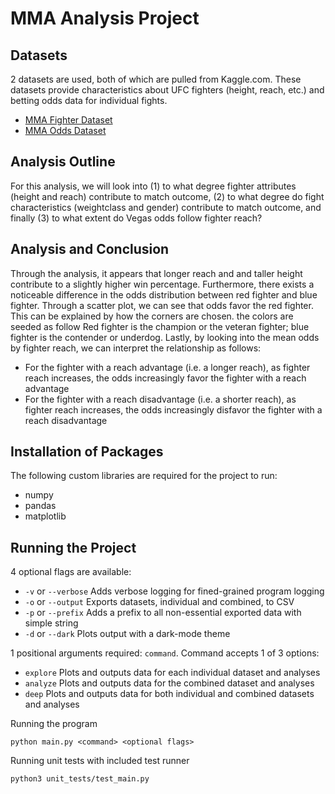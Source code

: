 # MMA Analysis Project

## Datasets

2 datasets are used, both of which are pulled from Kaggle.com. These datasets provide characteristics about UFC fighters (height, reach, etc.) and betting odds data for individual fights.
* [MMA Fighter Dataset](https://www.kaggle.com/rajeevw/ufcdata)
* [MMA Odds Dataset](https://www.kaggle.com/mdabbert/ufc-fights-2010-2020-with-betting-odds)

## Analysis Outline

For this analysis, we will look into (1) to what degree fighter attributes (height and reach) contribute to match outcome, (2) to what degree do fight characteristics (weightclass and gender) contribute to match outcome, and finally (3) to what extent do Vegas odds follow fighter reach?

## Analysis and Conclusion

Through the analysis, it appears that longer reach and and taller height contribute to a slightly higher win percentage. Furthermore, there exists a noticeable difference in the odds distribution between red fighter and blue fighter. Through a scatter plot, we can see that odds favor the red fighter. This can be explained by how the corners are chosen. the colors are seeded as follow Red fighter is the champion or the veteran fighter; blue fighter is the contender or underdog. Lastly, by looking into the mean odds by fighter reach, we can interpret the relationship as follows:
* For the fighter with a reach advantage (i.e. a longer reach), as fighter reach increases, the odds increasingly favor the fighter with a reach advantage
* For the fighter with a reach disadvantage (i.e. a shorter reach), as fighter reach increases, the odds increasingly disfavor the fighter with a reach disadvantage

## Installation of Packages

The following custom libraries are required for the project to run:
* numpy
* pandas
* matplotlib

## Running the Project

4 optional flags are available:
* `-v` or `--verbose` Adds verbose logging for fined-grained program logging
* `-o` or `--output` Exports datasets, individual and combined, to CSV
* `-p` or `--prefix` Adds a prefix to all non-essential exported data with simple string
* `-d` or `--dark` Plots output with a dark-mode theme

1 positional arguments required: `command`. Command accepts 1 of 3 options:
* `explore` Plots and outputs data for each individual dataset and analyses
* `analyze` Plots and outputs data for the combined dataset and analyses
* `deep` Plots and outputs data for both individual and combined datasets and analyses

Running the program

`python main.py <command> <optional flags>`

Running unit tests with included test runner

`python3 unit_tests/test_main.py`
